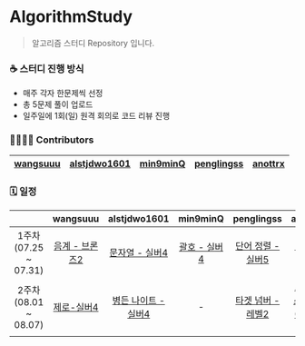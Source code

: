 # AlgorithmStudy
> 알고리즘 스터디 Repository 입니다.

### ☕ 스터디 진행 방식
- 매주 각자 한문제씩 선정
- 총 5문제 풀이 업로드
- 일주일에 1회(일) 원격 회의로 코드 리뷰 진행

### 👨‍👩‍👧‍👦 Contributors
| [wangsuuu](https://github.com/wangsuuu) | [alstjdwo1601](https://github.com/alstjdwo1601) | [min9minQ](https://github.com/min9minQ) | [penglingss](https://github.com/penglingss) | [anottrx](https://github.com/anottrx)|
|:-------------------:|:-------------------:|:-------------------:|:-------------------:|:-------------------:|

### 🗓 일정
| |wangsuuu|alstjdwo1601|min9minQ|penglingss|anottrx|
| :-: | :-: | :-: | :-: | :-: | :-: |
| 1주차<br>(07.25 ~ 07.31) | [음계 - 브론즈2](https://www.acmicpc.net/problem/2920) | [문자열 - 실버4](https://www.acmicpc.net/problem/1120)    | [괄호 - 실버4](https://www.acmicpc.net/problem/9012) |  [단어 정렬 - 실버5](https://www.acmicpc.net/problem/1181) | [덩치 - 실버5](https://www.acmicpc.net/problem/7568) |
| 2주차<br>(08.01 ~ 08.07) | [제로-실버4](https://www.acmicpc.net/problem/10773) | [병든 나이트 - 실버4](https://www.acmicpc.net/problem/1783) | - |  [타겟 넘버 - 레벨2](https://programmers.co.kr/learn/courses/30/lessons/43165) | [요세푸스 문제 0 - 실버4](https://www.acmicpc.net/problem/11866) |
